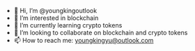 - 👋 Hi, I’m @youngkingoutlook
- 👀 I’m interested in blockchain
- 🌱 I’m currently learning crypto tokens
- 💞️ I’m looking to collaborate on blockchain and crypto tokens
- 📫 How to reach me: youngkingyu@outlook.com

<!---
youngkingoutlook/youngkingoutlook is a ✨ special ✨ repository because its `README.md` (this file) appears on your GitHub profile.
You can click the Preview link to take a look at your changes.
--->
